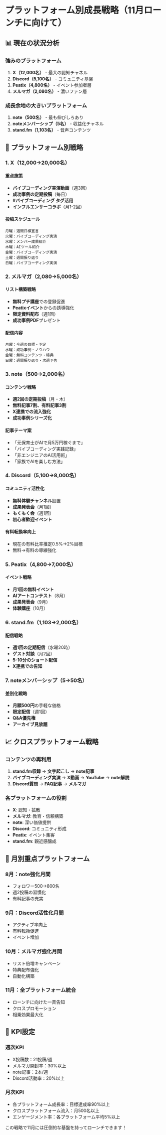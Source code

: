 # プラットフォーム別成長戦略（11月ローンチに向けて）

## 📊 現在の状況分析

### 強みのプラットフォーム
1. **X（12,000名）** - 最大の認知チャネル
2. **Discord（5,100名）** - コミュニティ基盤
3. **Peatix（4,800名）** - イベント参加者層
4. **メルマガ（2,080名）** - 濃いファン層

### 成長余地の大きいプラットフォーム
1. **note（500名）** - 最も伸びしろあり
2. **noteメンバーシップ（5名）** - 収益化チャネル
3. **stand.fm（1,103名）** - 音声コンテンツ

## 🎯 プラットフォーム別戦略

### 1. X（12,000→20,000名）

#### 重点施策
- **バイブコーディング実演動画**（週3回）
- **成功事例の定期投稿**（毎日）
- **#バイブコーディング タグ活用**
- **インフルエンサーコラボ**（月1-2回）

#### 投稿スケジュール
```
月曜：週間目標宣言
火曜：バイブコーディング実演
水曜：メンバー成果紹介
木曜：AIツール紹介
金曜：バイブコーディング実演
土曜：週間振り返り
日曜：バイブコーディング実演
```

### 2. メルマガ（2,080→5,000名）

#### リスト構築戦略
- **無料プチ講座**での登録促進
- **Peatixイベント**からの誘導強化
- **限定資料配布**（週1回）
- **成功事例PDF**プレゼント

#### 配信内容
```
月曜：今週の目標・予定
水曜：成功事例・ノウハウ
金曜：無料コンテンツ・特典
日曜：週間振り返り・次週予告
```

### 3. note（500→2,000名）

#### コンテンツ戦略
- **週2回の定期投稿**（月・木）
- **無料記事7割、有料記事3割**
- **X連携での流入強化**
- **成功事例シリーズ化**

#### 記事テーマ案
- 「元保育士がAIで月5万円稼ぐまで」
- 「バイブコーディング実践記録」
- 「非エンジニアのAI活用術」
- 「家族でAIを楽しむ方法」

### 4. Discord（5,100→8,000名）

#### コミュニティ活性化
- **無料体験チャンネル**設置
- **成果発表会**（月1回）
- **もくもく会**（週1回）
- **初心者歓迎イベント**

#### 有料転換率向上
- 現在の有料比率推定0.5%→2%目標
- 無料→有料の導線強化

### 5. Peatix（4,800→7,000名）

#### イベント戦略
- **月1回の無料イベント**
- **AIアートコンテスト**（8月）
- **成果発表会**（9月）
- **体験講座**（10月）

### 6. stand.fm（1,103→2,000名）

#### 配信戦略
- **週1回の定期配信**（水曜20時）
- **ゲスト対談**（月2回）
- **5-10分のショート配信**
- **X連携での告知**

### 7. noteメンバーシップ（5→50名）

#### 差別化戦略
- **月額500円**の手軽な価格
- **限定配信**（週1回）
- **Q&A優先権**
- **アーカイブ見放題**

## 📈 クロスプラットフォーム戦略

### コンテンツの再利用
1. **stand.fm収録** → **文字起こし** → **note記事**
2. **バイブコーディング実演** → **X動画** → **YouTube** → **note解説**
3. **Discord質問** → **FAQ記事** → **メルマガ**

### 各プラットフォームの役割
- **X**: 認知・拡散
- **メルマガ**: 教育・信頼構築
- **note**: 深い価値提供
- **Discord**: コミュニティ形成
- **Peatix**: イベント集客
- **stand.fm**: 親近感醸成

## 📅 月別重点プラットフォーム

### 8月：note強化月間
- フォロワー500→800名
- 週2投稿の習慣化
- 有料記事の充実

### 9月：Discord活性化月間
- アクティブ率向上
- 有料転換促進
- イベント増加

### 10月：メルマガ強化月間
- リスト倍増キャンペーン
- 特典配布強化
- 自動化構築

### 11月：全プラットフォーム統合
- ローンチに向けた一斉告知
- クロスプロモーション
- 相乗効果最大化

## 🎯 KPI設定

### 週次KPI
- X投稿数：21投稿/週
- メルマガ開封率：30%以上
- note記事：2本/週
- Discord活動率：20%以上

### 月次KPI
- 各プラットフォーム成長率：目標達成率90%以上
- クロスプラットフォーム流入：月500名以上
- エンゲージメント率：各プラットフォーム平均5%以上

この戦略で11月には圧倒的な基盤を持ってローンチできます！